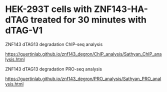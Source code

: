 # HEK-293T cells with ZNF143-HA-dTAG treated for 30 minutes with dTAG-V1

ZNF143 dTAG13 degradation ChIP-seq analysis 

https://guertinlab.github.io/znf143_degron/ChIP_analysis/Sathyan_ChIP_analysis.html

ZNF143 dTAG13 degradation PRO-seq analysis

https://guertinlab.github.io/znf143_degron/PRO_analysis/Sathyan_PRO_analysis.html
